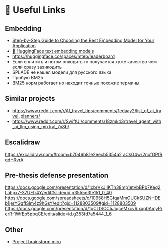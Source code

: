 # 🔗 Useful Links

## Embedding

- [Step-by-Step Guide to Choosing the Best Embedding Model for Your Application](https://weaviate.io/blog/how-to-choose-an-embedding-model)
- [🤗 HuggingFace text embedding models](https://huggingface.co/models?pipeline_tag=text-embedding)
- https://huggingface.co/spaces/mteb/leaderboard
- Если сплитить и потом энкодить то получается хуже качество чем если сразу заэнкодить
- SPLADE не нашел модели для русского языка
- Пробую BM25
- BM25 норм работает но находит точные похожие термины

## Similar projects

- https://www.reddit.com/r/AI_travel_tips/comments/1edaay2/list_of_ai_travel_planners/
- https://www.reddit.com/r/SwiftUI/comments/18zmk43/travel_agent_with_ai_llm_using_mixtral_7x8b/

## Escalidraw

https://excalidraw.com/#room=b7046b81e2eecb5354a2,aCkG4wr2nofGPfRqdHRvrA

## Pre-thesis defense presentation

https://docs.google.com/presentation/d/1cbrVxJIIKTh38mp1etvbBPb7Keg2Lahpx7-37UEfr4Y/edit#slide=id.g3555e3fe151_0_40
https://docs.google.com/spreadsheets/d/10958H5GfqaMmOUCkSUZNHDEb1jerYGgfISlm4z9hGsY/edit?gid=1128803509#gid=1128803509
https://docs.google.com/presentation/d/1gCLtSCC5JiqceMxcvRixxp0AmyPrerR-1WfEp5pbqCE/edit#slide=id.g353fd7a5444_1_6

## Other

- [Project brainstorm miro](https://miro.com/app/board/uXjVLIzx3wg=/)
